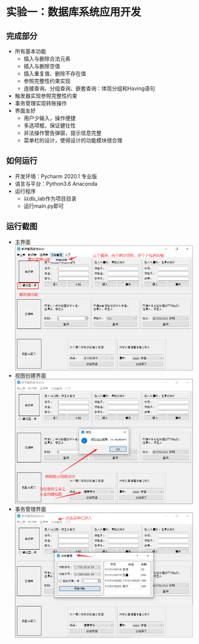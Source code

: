# 实验一：数据库系统应用开发
## 完成部分
- 所有基本功能
  - 插入与删除合法元素
  - 插入与删除空值
  - 插入重复值、删除不存在值
  - 参照完整性约束实现
  - 连接查询、分组查询、嵌套查询：体现分组和Having语句
- 触发器实现参照完整性约束
- 事务管理实现转账操作
- 界面友好
  - 用户少输入，操作便捷
  - 多选项框，保证健壮性
  - 非法操作警告弹窗，提示信息完整
  - 菜单栏的设计，使得设计的功能模块很合理
## 如何运行
- 开发环境：Pycharm 2020.1 专业版
- 语言与平台：Python3.6 Anaconda
- 运行程序
  - 以db_lab作为项目目录
  - 运行main.py即可
## 运行截图
- 主界面![主界面](./src/主界面运行截图.png)
- 视图创建界面![视图创建界面](./src/视图创建界面.png)
- 事务管理界面![事务管理界面](./src/事务管理界面.png)